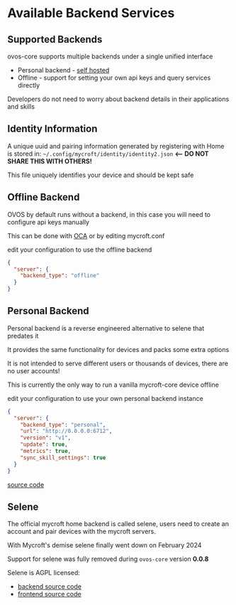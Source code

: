# Available Backend Services

## Supported Backends

ovos-core supports multiple backends under a single unified interface

- Personal backend - [self hosted](https://github.com/OpenVoiceOS/OVOS-local-backend)
- Offline - support for setting your own api keys and query services directly

Developers do not need to worry about backend details in their applications and skills

## Identity Information

A unique uuid and pairing information generated by registering with Home is stored in:
`~/.config/mycroft/identity/identity2.json` <b><-- DO NOT SHARE THIS WITH OTHERS!</b>

This file uniquely identifies your device and should be kept safe


## Offline Backend

OVOS by default runs without a backend, in this case you will need to configure api keys manually

This can be done with [OCA](https://github.com/OpenVoiceOS/ovos-config-assistant) or by editing mycroft.conf

edit your configuration to use the offline backend

```json
{
  "server": {
    "backend_type": "offline"
  }
}
```

## Personal Backend

Personal backend is a reverse engineered alternative to selene that predates it

It provides the same functionality for devices and packs some extra options

It is not intended to serve different users or thousands of devices, there are no user accounts!

This is currently the only way to run a vanilla mycroft-core device offline

edit your configuration to use your own personal backend instance

```json
{
  "server": {
    "backend_type": "personal",
    "url": "http://0.0.0.0:6712",
    "version": "v1",
    "update": true,
    "metrics": true,
    "sync_skill_settings": true
  }
}
```

[source code](https://github.com/OpenVoiceOS/ovos-personal-backend)


## Selene

The official mycroft home backend is called selene, users need to create an account and pair devices with the mycroft
servers.

With Mycroft's demise selene finally went down on February 2024

Support for selene was fully removed during `ovos-core` version **0.0.8**

Selene is AGPL licensed:
- [backend source code](https://github.com/MycroftAI/selene-backend)
- [frontend source code](https://github.com/MycroftAI/selene-ui)

